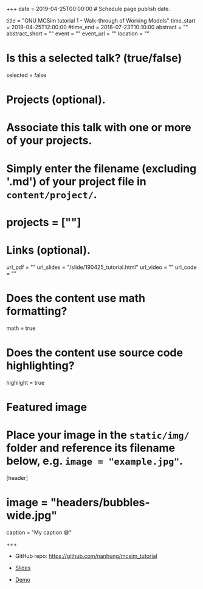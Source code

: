 +++
date = 2019-04-25T00:00:00  # Schedule page publish date.
  
title = "GNU MCSim tutorial 1 - Walk-through of Working Models"
time_start = 2019-04-25T12:00:00
#time_end = 2018-07-23T10:10:00
abstract = ""
abstract_short = ""
event = ""
event_url = ""
location = ""
  
# Is this a selected talk? (true/false)
selected = false
  
# Projects (optional).
#   Associate this talk with one or more of your projects.
#   Simply enter the filename (excluding '.md') of your project file in `content/project/`.
# projects = [""]
  
# Links (optional).
url_pdf = ""
url_slides = "/slide/190425_tutorial.html"
url_video = ""
url_code = ""
  
# Does the content use math formatting?
math = true
  
# Does the content use source code highlighting?
highlight = true
  
# Featured image
# Place your image in the `static/img/` folder and reference its filename below, e.g. `image = "example.jpg"`.
[header]
# image = "headers/bubbles-wide.jpg"
caption = "My caption :smile:"
  
+++

- GitHub repo: https://github.com/nanhung/mcsim_tutorial
    
- [Slides](https://nanhung.rbind.io/slide/190425_tutorial.html#1)

- [Demo](https://rpubs.com/Nanhung/Demo_190425) 
